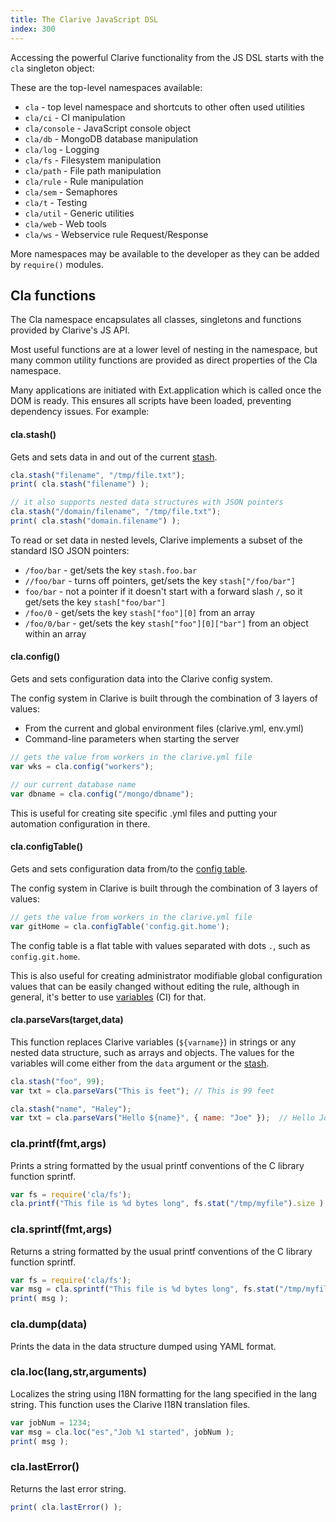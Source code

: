 ```yaml
---
title: The Clarive JavaScript DSL
index: 300
---
```


Accessing the powerful Clarive functionality from the JS DSL
starts with the `cla` singleton object:

These are the top-level namespaces available:

- `cla` - top level namespace and shortcuts to other often used utilities
- `cla/ci` - CI manipulation
- `cla/console` - JavaScript console object
- `cla/db` - MongoDB database manipulation
- `cla/log` - Logging
- `cla/fs` - Filesystem manipulation
- `cla/path` - File path manipulation
- `cla/rule` - Rule manipulation
- `cla/sem` - Semaphores
- `cla/t` - Testing
- `cla/util` - Generic utilities
- `cla/web` - Web tools
- `cla/ws` - Webservice rule Request/Response

More namespaces may be available to the developer
as they can be added by `require()` modules.

## Cla functions

The Cla namespace encapsulates all classes, singletons and
functions provided by Clarive's JS API.

Most useful functions are at a lower level of nesting in the namespace,
but many common utility functions are provided as direct properties of the Cla namespace.

Many applications are initiated with Ext.application which is called once the DOM is ready. This ensures all scripts have been loaded, preventing dependency issues. For example:

#### cla.stash()

Gets and sets data in and out of the current [stash](concepts/stash).

```javascript
cla.stash("filename", "/tmp/file.txt");
print( cla.stash("filename") );

// it also supports nested data structures with JSON pointers
cla.stash("/domain/filename", "/tmp/file.txt");
print( cla.stash("domain.filename") );
```

To read or set data in nested levels, Clarive implements
a subset of the standard ISO JSON pointers:

- `/foo/bar` - get/sets the key `stash.foo.bar`
- `//foo/bar` - turns off pointers, get/sets the key `stash["/foo/bar"]`
- `foo/bar` - not a pointer if it doesn't start with a forward
slash `/`, so it get/sets the key `stash["foo/bar"]`
- `/foo/0` - get/sets the key `stash["foo"][0]` from an array
- `/foo/0/bar` - get/sets the key `stash["foo"][0]["bar"]` from an object within an array

#### cla.config()

Gets and sets configuration data into the Clarive config system.

The config system in Clarive is built through the combination of 3
layers of values:

- From the current and global environment files (clarive.yml, env.yml)
- Command-line parameters when starting the server

```javascript
// gets the value from workers in the clarive.yml file
var wks = cla.config("workers");

// our current database name
var dbname = cla.config("/mongo/dbname");
```

This is useful for creating site specific .yml files
and putting your automation configuration in there.

#### cla.configTable()

Gets and sets configuration data from/to the [config table](concepts/config-table).

The config system in Clarive is built through the combination of 3
layers of values:

```javascript
// gets the value from workers in the clarive.yml file
var gitHome = cla.configTable('config.git.home');
```

The config table is a flat table with values separated with
dots `.`, such as `config.git.home`.

This is also useful for creating administrator modifiable global configuration
values that can be easily changed without editing the rule, although
in general, it's better to use [variables](concepts/variable) (CI) for that.

#### cla.parseVars(target,data)

This function replaces Clarive variables (`${varname}`)
in strings or any nested data
structure, such as arrays and objects. The values for the
variables will come either from the `data` argument or
the [stash](concepts/stash).

```javascript
cla.stash("foo", 99);
var txt = cla.parseVars("This is feet"); // This is 99 feet

cla.stash("name", "Haley");
var txt = cla.parseVars("Hello ${name}", { name: "Joe" });  // Hello Joe
```

### cla.printf(fmt,args)

Prints a string formatted by the usual printf conventions of the C library function sprintf.

```javascript
var fs = require('cla/fs');
cla.printf("This file is %d bytes long", fs.stat("/tmp/myfile").size );
```

### cla.sprintf(fmt,args)

Returns a string formatted by the usual printf conventions of the C library function sprintf.

```javascript
var fs = require('cla/fs');
var msg = cla.sprintf("This file is %d bytes long", fs.stat("/tmp/myfile").size );
print( msg );
```

### cla.dump(data)

Prints the data in the data structure
dumped using YAML format.

### cla.loc(lang,str,arguments)

Localizes the string using I18N formatting
for the lang specified in the lang string.
This function uses the Clarive I18N translation files.

```javascript
var jobNum = 1234;
var msg = cla.loc("es","Job %1 started", jobNum );
print( msg );
```

### cla.lastError()

Returns the last error string.

```javascript
print( cla.lastError() );
```

